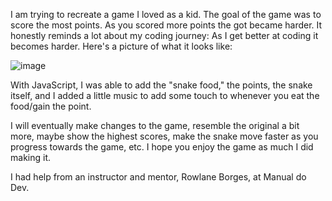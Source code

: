 I am trying to recreate a game I loved as a kid.
The goal of the game was to score the most points. As you scored more points the got became harder.
It honestly reminds a lot about my coding journey: As I get better at coding it becomes harder.
Here's a picture of what it looks like:

![image](https://github.com/Danieltdasilva/snakeGame/assets/106720042/ddac665d-5adb-41af-9bff-f3b484ec009d)

With JavaScript, I was able to add the "snake food," the points, the snake itself, and I added a little music to add some touch to whenever you eat the food/gain the point.

I will eventually make changes to the game, resemble the original a bit more, maybe show the highest scores, make the snake move faster as you progress towards the game, etc.
I hope you enjoy the game as much I did making it.

I had help from an instructor and mentor, Rowlane Borges, at Manual do Dev.
